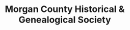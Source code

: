---
layout: repo
title: "Morgan County Historical & Genealogical Society"
id: 3582
permalink: repos/3582/
---